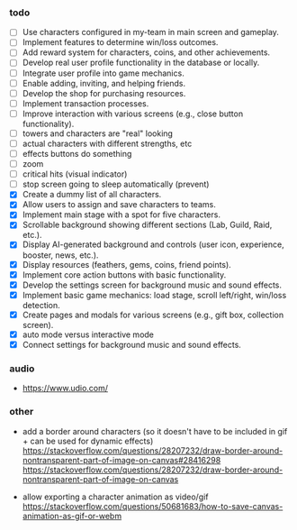 ### todo

-   [ ] Use characters configured in my-team in main screen and gameplay.
-   [ ] Implement features to determine win/loss outcomes.
-   [ ] Add reward system for characters, coins, and other achievements.
-   [ ] Develop real user profile functionality in the database or locally.
-   [ ] Integrate user profile into game mechanics.
-   [ ] Enable adding, inviting, and helping friends.
-   [ ] Develop the shop for purchasing resources.
-   [ ] Implement transaction processes.
-   [ ] Improve interaction with various screens (e.g., close button
        functionality).
-   [ ] towers and characters are "real" looking
-   [ ] actual characters with different strengths, etc
-   [ ] effects buttons do something
-   [ ] zoom
-   [ ] critical hits (visual indicator)
-   [ ] stop screen going to sleep automatically (prevent)
-   [x] Create a dummy list of all characters.
-   [x] Allow users to assign and save characters to teams.
-   [x] Implement main stage with a spot for five characters.
-   [x] Scrollable background showing different sections (Lab, Guild, Raid,
        etc.).
-   [x] Display AI-generated background and controls (user icon, experience,
        booster, news, etc.).
-   [x] Display resources (feathers, gems, coins, friend points).
-   [x] Implement core action buttons with basic functionality.
-   [x] Develop the settings screen for background music and sound effects.
-   [x] Implement basic game mechanics: load stage, scroll left/right, win/loss
        detection.
-   [x] Create pages and modals for various screens (e.g., gift box, collection
        screen).
-   [x] auto mode versus interactive mode
-   [x] Connect settings for background music and sound effects.

### audio

-   https://www.udio.com/

### other

-   add a border around characters (so it doesn't have to be included in gif +
    can be used for dynamic effects)
    https://stackoverflow.com/questions/28207232/draw-border-around-nontransparent-part-of-image-on-canvas#28416298
    https://stackoverflow.com/questions/28207232/draw-border-around-nontransparent-part-of-image-on-canvas

-   allow exporting a character animation as video/gif
    https://stackoverflow.com/questions/50681683/how-to-save-canvas-animation-as-gif-or-webm
